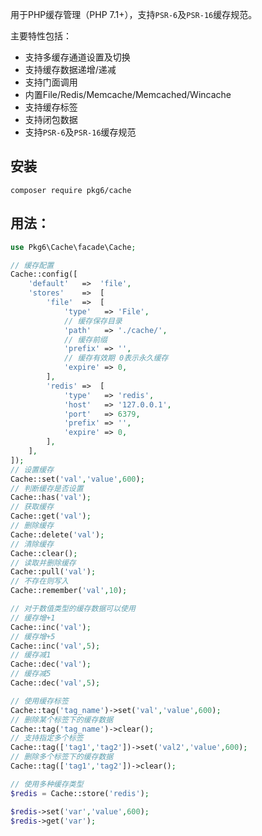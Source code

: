 用于PHP缓存管理（PHP 7.1+），支持`PSR-6`及`PSR-16`缓存规范。

主要特性包括：

* 支持多缓存通道设置及切换
* 支持缓存数据递增/递减
* 支持门面调用
* 内置File/Redis/Memcache/Memcached/Wincache
* 支持缓存标签
* 支持闭包数据
* 支持`PSR-6`及`PSR-16`缓存规范

## 安装

~~~
composer require pkg6/cache
~~~

## 用法：
~~~php
use Pkg6\Cache\facade\Cache;

// 缓存配置
Cache::config([
	'default'	=>	'file',
	'stores'	=>	[
		'file'	=>	[
			'type'   => 'File',
			// 缓存保存目录
			'path'   => './cache/',
			// 缓存前缀
			'prefix' => '',
			// 缓存有效期 0表示永久缓存
			'expire' => 0,
		],
		'redis'	=>	[
			'type'   => 'redis',
			'host'   => '127.0.0.1',
			'port'   => 6379,
			'prefix' => '',
			'expire' => 0,
		],
	],
]);
// 设置缓存
Cache::set('val','value',600);
// 判断缓存是否设置
Cache::has('val');
// 获取缓存
Cache::get('val');
// 删除缓存
Cache::delete('val');
// 清除缓存
Cache::clear();
// 读取并删除缓存
Cache::pull('val');
// 不存在则写入
Cache::remember('val',10);

// 对于数值类型的缓存数据可以使用
// 缓存增+1
Cache::inc('val');
// 缓存增+5
Cache::inc('val',5);
// 缓存减1
Cache::dec('val');
// 缓存减5
Cache::dec('val',5);

// 使用缓存标签
Cache::tag('tag_name')->set('val','value',600);
// 删除某个标签下的缓存数据
Cache::tag('tag_name')->clear();
// 支持指定多个标签
Cache::tag(['tag1','tag2'])->set('val2','value',600);
// 删除多个标签下的缓存数据
Cache::tag(['tag1','tag2'])->clear();

// 使用多种缓存类型
$redis = Cache::store('redis');

$redis->set('var','value',600);
$redis->get('var');
~~~